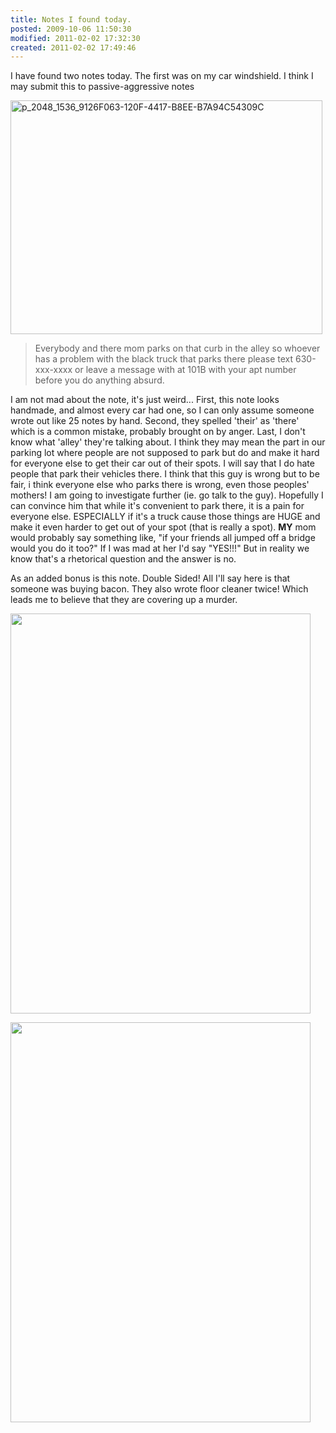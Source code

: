```yaml
---
title: Notes I found today. 
posted: 2009-10-06 11:50:30
modified: 2011-02-02 17:32:30
created: 2011-02-02 17:49:46
---
```

I have found two notes today. The first was on my car windshield.  I think I may submit this to passive-aggressive notes

<a href="http://milkbox.net/wp-content/uploads/2009/10/p_2048_1536_9126F063-120F-4417-B8EE-B7A94C54309C1.jpeg"><img class="aligncenter size-full wp-image-61" title="p_2048_1536_9126F063-120F-4417-B8EE-B7A94C54309C" src="http://milkbox.net/wp-content/uploads/2009/10/p_2048_1536_9126F063-120F-4417-B8EE-B7A94C54309C1.jpeg" alt="p_2048_1536_9126F063-120F-4417-B8EE-B7A94C54309C" width="499" height="374" /></a>
<blockquote>Everybody and there mom parks on that curb in the alley so whoever has a problem with the black truck that parks there please text 630-xxx-xxxx or leave a message with at 101B with your apt number before you do anything absurd.</blockquote>

I am not mad about the note, it's just weird... First, this note looks handmade, and almost every car had one, so I can only assume someone wrote out like 25 notes by hand. Second, they spelled 'their' as 'there' which is a common mistake, probably brought on by anger. Last, I don't know what 'alley' they're talking about. I think they may mean the part in our parking lot where people are not supposed to park but do and make it hard for everyone else to get their car out of their spots. I will say that I do hate people that park their vehicles there.  I think that this guy is wrong but to be fair, i think everyone else who parks there is wrong, even those peoples' mothers!  I am going to investigate further (ie. go talk to the guy).  Hopefully I can convince him that while it's convenient to park there, it is a pain for everyone else.  ESPECIALLY if it's a truck cause those things are HUGE and make it even harder to get out of your spot (that is really a spot).  <strong>MY</strong> mom would probably say something like, "if your friends all jumped off a bridge would you do it too?" If I was mad at her I'd say "YES!!!" But in reality we know that's a rhetorical question and the answer is no.

As an added bonus is this note. Double Sided! All I'll say here is that someone was buying bacon. They also wrote floor cleaner twice! Which leads me to believe that they are covering up a murder.

<a href="http://milkbox.net/wp-content/uploads/2009/10/p_2048_1536_CE432C03-5D77-48FD-8E29-243D4064BC18.jpeg"><img class="alignnone size-full wp-image-364" src="http://milkbox.net/wp-content/uploads/2009/10/p_2048_1536_CE432C03-5D77-48FD-8E29-243D4064BC18.jpeg" alt="" width="480" height="640" /></a>

<a href="http://milkbox.net/wp-content/uploads/2009/10/p_2048_1536_EED76400-17A7-4800-9CF3-6E25BB986D35.jpeg"><img class="alignnone size-full wp-image-364" src="http://milkbox.net/wp-content/uploads/2009/10/p_2048_1536_EED76400-17A7-4800-9CF3-6E25BB986D35.jpeg" alt="" width="480" height="640" /></a>
